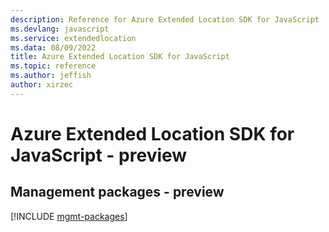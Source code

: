 ```yaml
---
description: Reference for Azure Extended Location SDK for JavaScript
ms.devlang: javascript
ms.service: extendedlocation
ms.data: 08/09/2022
title: Azure Extended Location SDK for JavaScript
ms.topic: reference
ms.author: jeffish
author: xirzec
---
```

# Azure Extended Location SDK for JavaScript - preview

## Management packages - preview
[!INCLUDE [mgmt-packages](extended-location-mgmt-index.md)]
